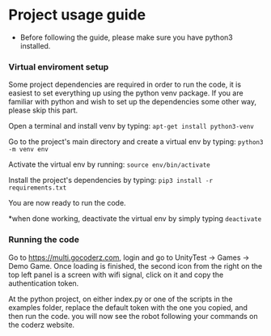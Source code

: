 

# Project usage guide
* Before following the guide, please make sure you have python3 installed.



### Virtual enviroment setup

Some project dependencies are required in order to run the code, it is easiest to set everything up using the python venv package.
If you are familiar with python and wish to set up the dependencies some other way, please skip this part.

Open a terminal and install venv by typing: `apt-get install python3-venv`

Go to the project's main directory and create a virtual env by typing: `python3 -m venv env`

Activate the virtual env by running: `source env/bin/activate`

Install the project's dependencies by typing: `pip3 install -r requirements.txt`

You are now ready to run the code.

*when done working, deactivate the virtual env by simply typing `deactivate`


### Running the code

Go to https://multi.gocoderz.com, login and go to UnityTest -> Games -> Demo Game. 
Once loading is finished, the second icon from the right on the top left panel is a screen with wifi signal, click on it and copy the authentication token.

At the python project, on either index.py or one of the scripts in the examples folder, replace the default token with the one you copied, and then run the code. you will now see the robot following your commands on the coderz website.
